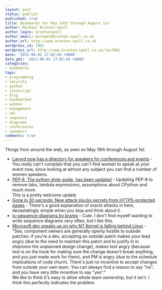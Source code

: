 ```yaml
---
layout: post
status: publish
published: true
title: Bookmarks for May 19th through August 1st
author: Michael Brunton-Spall
author_login: bruntonspall
author_email: michael@brunton-spall.co.uk
author_url: http://www.brunton-spall.co.uk
wordpress_id: 7062
wordpress_url: http://www.brunton-spall.co.uk/?p=7062
date: '2013-08-01 17:02:44 +0000'
date_gmt: '2013-08-01 17:02:44 +0000'
categories:
- bookmarks
tags:
- programming
- security
- python
- javascript
- blog
- bookmarked
- webdev
- management
- uml
- sequence
- diagrams
- conferences
- speakers
comments: true
---
```

<p>Things from around the web, as seen on May 19th through August 1st:</p>
<ul>
<li><a href="http://lanyrd.com/speakers/">Lanyrd now has a directory for speakers for conferences and events</a> - You really can&#039;t complain that you can&#039;t find women to speak at your event now, since looking at almost any subject you can find a number of women speakers.</li>
<li><a href="http://hg.python.org/peps/rev/fb24c80e9afb">PEP-8, The python style guide, has been updated</a> - Updating PEP-8 to remove tabs, lambda expressions, assumptions about CPython and much more.<br />
This is a pretty welcome update</li>
<li><a href="http://arstechnica.com/security/2013/08/gone-in-30-seconds-new-attack-plucks-secrets-from-https-protected-pages/">Gone in 30 seconds: New attack plucks secrets from HTTPS-protected pages</a> - There&#039;s a good explanation of oracle attacks in here, devastatingly simple when you stop and think about it.</li>
<li><a href="http://bramp.github.io/js-sequence-diagrams/">js-sequence-diagrams by bramp</a> - Cute. I don&#039;t find myself wanting to write sequence diagrams very often, but I like this.</li>
<li><a href="http://blog.zorinaq.com/?e=74">Microsoft dev speaks up on why NT Kernel is falling behind Linux</a> - &quot;See, component owners are generally openly hostile to outside patches: if you&#039;re a dev, accepting an outside patch makes your lead angry (due to the need to maintain this patch and to justify in in shiproom the unplanned design change), makes test angry (because test is on the hook for making sure the change doesn&#039;t break anything, and you just made work for them), and PM is angry (due to the schedule implications of code churn). There&#039;s just no incentive to accept changes from outside your own team. You can always find a reason to say &quot;no&quot;, and you have very little incentive to say &quot;yes&quot;.&quot;<br />
We like to think it&#039;s easy to allow whole team ownership, but it isn&#039;t.  I think this perfectly indicates the problem.</li>
</ul>
